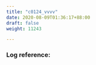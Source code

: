 ```yaml
---
title: "c0124_vvvv"
date: 2020-08-09T01:36:17+88:00
draft: false
weight: 11243

---
```


### Log reference: <no value>

```
